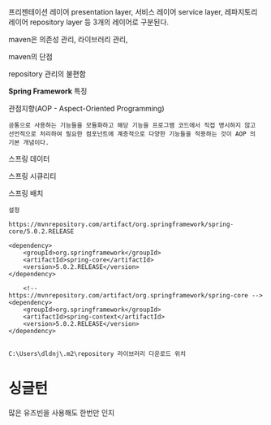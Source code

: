 프리젠테이션 레이어 presentation layer, 서비스 레이어 service layer, 레파지토리 레이어 repository layer 등 3개의 레이어로 구분된다.





maven은 의존성 관리, 라이브러리 관리,





maven의 단점

repository 관리의 불편함





**Spring Framework**  특징



관점지향(AOP - Aspect-Oriented Programming)

```
공통으로 사용하는 기능들을 모듈화하고 해당 기능을 프로그램 코드에서 직접 명시하지 않고 선언적으로 처리하여 필요한 컴포넌트에 계층적으로 다양한 기능들을 적용하는 것이 AOP 의 기본 개념이다. 
```



스프링 데이터

스프링 시큐리티

스프링 배치

```
설정

https://mvnrepository.com/artifact/org.springframework/spring-core/5.0.2.RELEASE

<dependency>
    <groupId>org.springframework</groupId>
    <artifactId>spring-core</artifactId>
    <version>5.0.2.RELEASE</version>
</dependency>
    
    <!-- https://mvnrepository.com/artifact/org.springframework/spring-core -->
<dependency>
    <groupId>org.springframework</groupId>
    <artifactId>spring-context</artifactId>
    <version>5.0.2.RELEASE</version>
</dependency>


```

```
C:\Users\dldnj\.m2\repository 라이브러리 다운로드 위치
```

# 싱글턴

많은 유즈빈을 사용해도 한번만 인지
